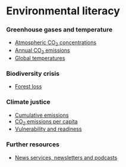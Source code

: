# Environmental literacy

### Greenhouse gases and temperature
- <a href="atmospheric-co2/notes.md" target="_blank">Atmospheric CO<sub>2</sub> concentrations</a>
- <a href="annual-co2-emissions/notes.md" target="_blank">Annual CO<sub>2</sub> emissions</a>
- <a href="global-temperatures/notes.md" target="_blank">Global temperatures</a>

### Biodiversity crisis
- <a href="forest-loss.notesmd" target="_blank">Forest loss</a>

### Climate justice
- <a href="cumulative-emissions/notes.md" target="_blank">Cumulative emissions</a>
- <a href="emissions-per-capita/notes.md" target="_blank">CO<sub>2</sub> emissions per capita</a>
- <a href="vulnerability-and-readiness/notes.md" target="_blank">Vulnerability and readiness</a>

### Further resources
- <a href="resources/news.md" target="_blank">News services, newsletters and podcasts</a>
